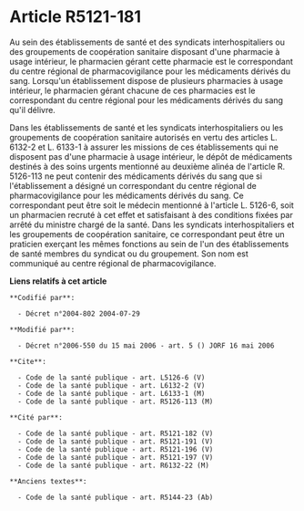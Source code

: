 # Article R5121-181

Au sein des établissements de santé et des syndicats interhospitaliers ou des groupements de coopération sanitaire disposant
d'une pharmacie à usage intérieur, le pharmacien gérant cette pharmacie est le correspondant du centre régional de
pharmacovigilance pour les médicaments dérivés du sang. Lorsqu'un établissement dispose de plusieurs pharmacies à usage
intérieur, le pharmacien gérant chacune de ces pharmacies est le correspondant du centre régional pour les médicaments
dérivés du sang qu'il délivre.

Dans les établissements de santé et les syndicats interhospitaliers ou les groupements de coopération sanitaire autorisés en
vertu des articles L. 6132-2 et L. 6133-1 à assurer les missions de ces établissements qui ne disposent pas d'une pharmacie à
usage intérieur, le dépôt de médicaments destinés à des soins urgents mentionné au deuxième alinéa de l'article R. 5126-113
ne peut contenir des médicaments dérivés du sang que si l'établissement a désigné un correspondant du centre régional de
pharmacovigilance pour les médicaments dérivés du sang. Ce correspondant peut être soit le médecin mentionné à l'article L.
5126-6, soit un pharmacien recruté à cet effet et satisfaisant à des conditions fixées par arrêté du ministre chargé de la
santé. Dans les syndicats interhospitaliers et les groupements de coopération sanitaire, ce correspondant peut être un
praticien exerçant les mêmes fonctions au sein de l'un des établissements de santé membres du syndicat ou du groupement. Son
nom est communiqué au centre régional de pharmacovigilance.

**Liens relatifs à cet article**

	**Codifié par**:

	  - Décret n°2004-802 2004-07-29

	**Modifié par**:

	  - Décret n°2006-550 du 15 mai 2006 - art. 5 () JORF 16 mai 2006

	**Cite**:

	  - Code de la santé publique - art. L5126-6 (V)
	  - Code de la santé publique - art. L6132-2 (V)
	  - Code de la santé publique - art. L6133-1 (M)
	  - Code de la santé publique - art. R5126-113 (M)

	**Cité par**:

	  - Code de la santé publique - art. R5121-182 (V)
	  - Code de la santé publique - art. R5121-191 (V)
	  - Code de la santé publique - art. R5121-196 (V)
	  - Code de la santé publique - art. R5121-197 (V)
	  - Code de la santé publique - art. R6132-22 (M)

	**Anciens textes**:

	  - Code de la santé publique - art. R5144-23 (Ab)
